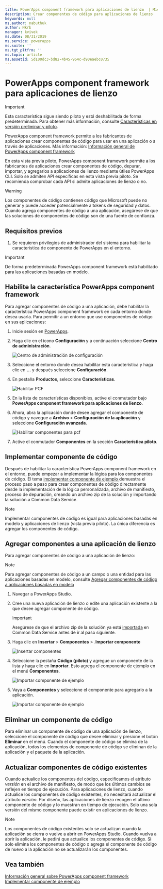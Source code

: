 ```yaml
---
title: PowerApps component framework para aplicaciones de lienzo  | Microsoft Docs
description: Crear componentes de código para aplicaciones de lienzo
keywords: null
ms.author: nabuthuk
author: Nkrb
manager: kvivek
ms.date: 08/31/2019
ms.service: powerapps
ms.suite: ''
ms.tgt_pltfrm: ''
ms.topic: article
ms.assetid: 5d100dc3-bd82-4b45-964c-d90eaebc0735
---
```


# <a name="powerapps-component-framework-for-canvas-apps"></a>PowerApps component framework para aplicaciones de lienzo

> [!IMPORTANT]
> Esta característica sigue siendo piloto y está deshabilitada de forma predeterminada. Para obtener más información, consulte [Características en versión preliminar y piloto](../../maker/canvas-apps/working-with-experimental.md).

PowerApps component framework permite a los fabricantes de aplicaciones crear componentes de código para usar en una aplicación o a través de aplicaciones. Más información: [Información general de PowerApps component framework](overview.md) 

En esta vista previa piloto, PowerApps component framework permite a los fabricantes de aplicaciones crear componentes de código, depurar, importar, y agregarlos a aplicaciones de lienzo mediante útiles PowerApps CLI. Solo se admiten API específicas en esta vista previa piloto. Se recomienda comprobar cada API si admite aplicaciones de lienzo o no. 

> [!WARNING]
> Los componentes de código contienen código que Microsoft puede no generar y puede acceder potencialmente a tokens de seguridad y datos. Cuando agrega componentes de código a una aplicación, asegúrese de que las soluciones de componentes de código son de una fuente de confianza.

## <a name="prerequisites"></a>Requisitos previos

1. Se requieren privilegios de administrador del sistema para habilitar la característica de componente de PowerApps en el entorno.

> [!IMPORTANT]
> De forma predeterminada PowerApps component framework está habilitado para las aplicaciones basadas en modelo.

## <a name="enable-powerapps-component-framework-feature"></a>Habilite la característica PowerApps component framework

Para agregar componentes de código a una aplicación, debe habilitar la característica PowerApps component framework en cada entorno donde desea usarla. Para permitir a un entorno que use componentes de código en sus aplicaciones:

1. Inicie sesión en [PowerApps](https://powerapps.microsoft.com/en-us/).

2. Haga clic en el icono **Configuración** y a continuación seleccione **Centro de administración**.
    
    ![Centro de administración de configuración](media/select-admin-center-from-settings.png "Centro de administración de configuración") 

3. Seleccione el entorno donde desea habilitar esta característica y haga clic en **...** y después seleccione **Configuración**.

4. En pestaña **Productos**, seleccione **Características**.

   ![Habilitar PCF](media/enable-pcf-feature.png "Habilitar PCF")

5. En la lista de características disponibles, active el conmutador bajo **PowerApps component framework para aplicaciones de lienzo**.

6. Ahora, abra la aplicación donde desee agregar el componente de código y navegue a **Archivo** > **Configuración de la aplicación** y seleccione **Configuración avanzada**.

   ![Habilitar componentes para pcf](media/enable-components-for-pcf.png "Habilitar componentes para pcf")
   
7. Active el conmutador **Componentes** en la sección **Característica piloto**.

## <a name="implementing-code-components"></a>Implementar componente de código

Después de habilitar la característica PowerApps component framework en el entorno, puede empezar a implementar la lógica para los componentes de código. El tema [implementar componente de ejemplo ](implementing-controls-using-typescript.md) demuestra el proceso paso a paso para crear componentes de código directamente desde la implementación de la lógica personalizada, archivo de manifiesto, proceso de depuración, creando un archivo zip de la solución y importando la solución a Common Data Service.

> [!NOTE]
> Implementar componentes de código es igual para aplicaciones basadas en modelo y aplicaciones de lienzo (vista previa piloto). La única diferencia es agregar los componentes de código. 

## <a name="add-components-to-a-canvas-app"></a>Agregar componentes a una aplicación de lienzo

Para agregar componentes de código a una aplicación de lienzo:

> [!NOTE]
> Para agregar componentes de código a un campo o una entidad para las aplicaciones basadas en modelo, consulte [Agregar componentes de código a aplicaciones basadas en modelo](add-custom-controls-to-a-field-or-entity.md)

1. Navegar a PowerApps Studio.
2. Cree una nueva aplicación de lienzo o edite una aplicación existente a la que desee agregar componente de código.

   > [!IMPORTANT]
   > Asegúrese de que el archivo zip de la solución ya está [importada](https://docs.microsoft.com/en-us/powerapps/maker/common-data-service/import-update-export-solutions) en Common Data Service antes de ir al paso siguiente.

3. Haga clic en **Insertar** > **Componentes** > .**Importar componente** 
 
    ![Insertar componentes](media/insert-components-import.png "Insertar componentes")

4. Seleccione la pestaña **Código (piloto)** y agregue un componente de la lista y haga clic en **Importar**. Esto agrega el componente de ejemplo en el menú **Componentes**.

    ![Importar componente de ejemplo](media/import-component-add-sample-component.png "Insertar componente de ejemplo")

5. Vaya a **Componentes** y seleccione el componente para agregarlo a la aplicación.

   ![Importar componente de ejemplo](media/add-sample-component-from-list.png "Importar componente de ejemplo")

## <a name="delete-a-code-component"></a>Eliminar un componente de código 

Para eliminar un componente de código de una aplicación de lienzo, seleccione el componente de código que desee eliminar y presione el botón **Eliminar** en el menú. Cuando el componente de código se elimina de la aplicación, todos los elementos de componente de código se eliminan de la aplicación y el paquete de la aplicación. 

## <a name="updating-existing-code-components"></a>Actualizar componentes de código existentes

Cuando actualice los componentes del código, especificamos el atributo *versión* en el archivo de manifiesto, de modo que los últimos cambios se reflejen en tiempo de ejecución. Para aplicaciones de lienzo, cuando actualice los componentes de código existentes, no necesitará actualizar el atributo *versión*. Por diseño, las aplicaciones de lienzo recogen el último componente de código y lo muestran en tiempo de ejecución. Solo una sola versión del mismo componente puede existir en aplicaciones de lienzo.

> [!NOTE]
> Los componentes de código existentes solo se actualizan cuando la aplicación se cierra o vuelve a abrir en PowerApps Studio. Cuando vuelva a abrir la aplicación, le pedirá que actualice los componentes de código. Si solo elimina los componentes de código o agrega el componente de código de nuevo a la aplicación no se actualizarán los componentes.

## <a name="see-also"></a>Vea también

[Información general sobre PowerApps component framework](overview.md)<br/>
[Implementar componente de ejemplo](implementing-controls-using-typescript.md)

